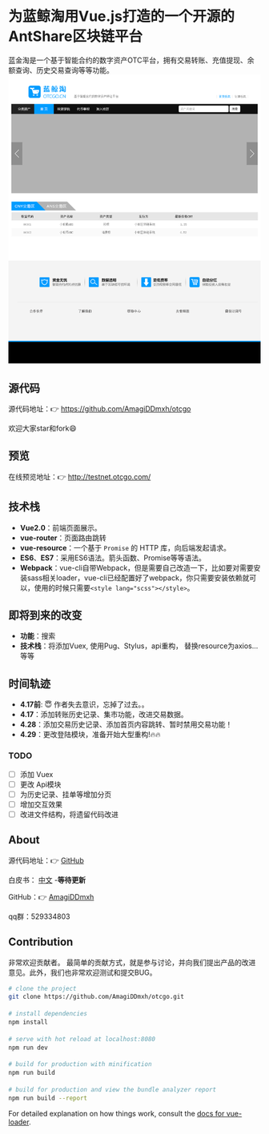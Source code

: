# 为蓝鲸淘用Vue.js打造的一个开源的AntShare区块链平台

蓝金淘是一个基于智能合约的数字资产OTC平台，拥有交易转账、充值提现、余额查询、历史交易查询等等功能。
![Screenshot](https://raw.githubusercontent.com/AmagiDDmxh/otcgo/master/doc/Home.png)

## 源代码
源代码地址：👉 https://github.com/AmagiDDmxh/otcgo

欢迎大家star和fork😄

## 预览
在线预览地址：👉 http://testnet.otcgo.com/

## 技术栈
* **Vue2.0**：前端页面展示。
* **vue-router**：页面路由跳转
* **vue-resource**：一个基于 `Promise` 的 HTTP 库，向后端发起请求。
* **ES6**、**ES7**：采用ES6语法。箭头函数、Promise等等语法。
* **Webpack**：vue-cli自带Webpack，但是需要自己改造一下，比如要对需要安装sass相关loader，vue-cli已经配置好了webpack，你只需要安装依赖就可以，使用的时候只需要`<style lang="scss"></style>`。

## 即将到来的改变
* **功能**：搜索
* **技术栈**：将添加Vuex, 使用Pug、Stylus，api重构， 替换resource为axios...等等

## 时间轨迹
* **4.17前**: :innocent: 作者失去意识，忘掉了过去。。
* **4.17**：添加转账历史记录、集市功能，改进交易数据。
* **4.28**：添加交易历史记录、添加首页内容跳转、暂时禁用交易功能！
* **4.29**：更改登陆模块，准备开始大型重构!:fire::fire:

### TODO
*  [ ] 添加 Vuex
*  [ ] 更改 Api模块
*  [ ] 为历史记录、挂单等增加分页
*  [ ] 增加交互效果
*  [ ] 改进文件结构，将遗留代码改进

## About
源代码地址：👉 [GitHub](https://github.com/AmagiDDmxh/otcgo)

白皮书： [中文]() -**等待更新**

GitHub：👉 [AmagiDDmxh](https://github.com/AmagiDDmxh)

qq群：529334803

## Contribution
非常欢迎贡献者。
最简单的贡献方式，就是参与讨论，并向我们提出产品的改进意见。此外，我们也非常欢迎测试和提交BUG。

``` bash
# clone the project
git clone https://github.com/AmagiDDmxh/otcgo.git

# install dependencies
npm install

# serve with hot reload at localhost:8080
npm run dev

# build for production with minification
npm run build

# build for production and view the bundle analyzer report
npm run build --report
```

For detailed explanation on how things work, consult the [docs for vue-loader](http://vuejs.github.io/vue-loader).
